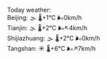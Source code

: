 Today weather:  
Beijing: 🌫  🌡️+1°C 🌬️0km/h  
Tianjin: 🌫  🌡️+2°C 🌬️↖4km/h  
Shijiazhuang: 🌫  🌡️+2°C 🌬️0km/h  
Tangshan: ☀️ 🌡️+6°C 🌬️↗7km/h  
